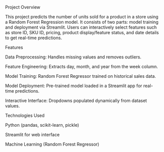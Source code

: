 Project Overview

This project predicts the number of units sold for a product in a store using a Random Forest Regression model. It consists of two parts: model training and deployment via Streamlit. Users can interactively select features such as store ID, SKU ID, pricing, product display/feature status, and date details to get real-time predictions.

Features

Data Preprocessing: Handles missing values and removes outliers.

Feature Engineering: Extracts day, month, and year from the week column.

Model Training: Random Forest Regressor trained on historical sales data.

Model Deployment: Pre-trained model loaded in a Streamlit app for real-time predictions.

Interactive Interface: Dropdowns populated dynamically from dataset values.

Technologies Used

Python (pandas, scikit-learn, pickle)

Streamlit for web interface

Machine Learning (Random Forest Regressor)
